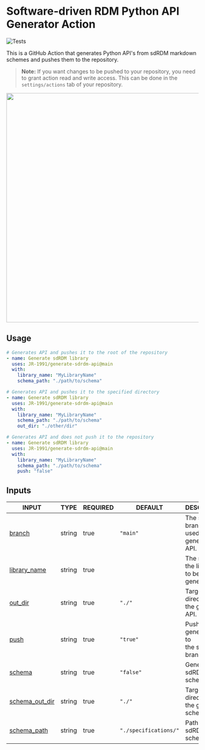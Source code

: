 # Software-driven RDM Python API Generator Action

![Tests](https://github.com/JR-1991/generate-sdrdm-api/actions/workflows/test_action.yml/badge.svg)

This is a GitHub Action that generates Python API's from sdRDM markdown schemes and pushes them to the repository.

> **Note:** If you want changes to be pushed to your repository, you need to grant action read and write access. This can be done in the `settings/actions` tab of your repository.

<p align="center" >
  <img
    src="https://i0.wp.com/user-images.githubusercontent.com/185122/115415646-1487b780-a1c5-11eb-99e2-1cafe81873b5.png?ssl=1"
    width="600"
  />
</p>

## Usage

```yaml
# Generates API and pushes it to the root of the repository
- name: Generate sdRDM library
  uses: JR-1991/generate-sdrdm-api@main
  with:
    library_name: "MyLibraryName"
    schema_path: "./path/to/schema"

# Generates API and pushes it to the specified directory
- name: Generate sdRDM library
  uses: JR-1991/generate-sdrdm-api@main
  with:
    library_name: "MyLibraryName"
    schema_path: "./path/to/schema"
    out_dir: "./other/dir"

# Generates API and does not push it to the repository
- name: Generate sdRDM library
  uses: JR-1991/generate-sdrdm-api@main
  with:
    library_name: "MyLibraryName"
    schema_path: "./path/to/schema"
    push: "false"
```

## Inputs

<!-- AUTO-DOC-INPUT:START - Do not remove or modify this section -->

|                                   INPUT                                    |  TYPE  | REQUIRED |        DEFAULT        |                       DESCRIPTION                       |
|----------------------------------------------------------------------------|--------|----------|-----------------------|---------------------------------------------------------|
|             <a name="input_branch"></a>[branch](#input_branch)             | string |   true   |       `"main"`        | The sdRDM branch to be <br>used for the generated API.  |
|    <a name="input_library_name"></a>[library_name](#input_library_name)    | string |   true   |                       |      The name of the library <br>to be generated.       |
|           <a name="input_out_dir"></a>[out_dir](#input_out_dir)            | string |   true   |        `"./"`         |      Target directory for the generated <br>API.        |
|                <a name="input_push"></a>[push](#input_push)                | string |   true   |       `"true"`        |  Push the generated API to <br>the specified branch.    |
|             <a name="input_schema"></a>[schema](#input_schema)             | string |   true   |       `"false"`       |               Generate the sdRDM schema.                |
| <a name="input_schema_out_dir"></a>[schema_out_dir](#input_schema_out_dir) | string |   true   |        `"./"`         |     Target directory for the generated <br>schema.      |
|     <a name="input_schema_path"></a>[schema_path](#input_schema_path)      | string |   true   | `"./specifications/"` |                Path to the sdRDM schema.                |

<!-- AUTO-DOC-INPUT:END -->
